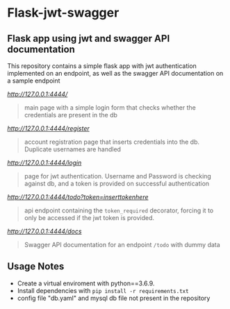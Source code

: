 # Flask-jwt-swagger
## Flask app using jwt and swagger API documentation

This repository contains a simple flask app with jwt authentication implemented on an endpoint, as well as the swagger API documentation on a sample endpoint


*http://127.0.0.1:4444/*
> main page with a simple login form that checks whether the credentials are present in the db

*http://127.0.0.1:4444/register*
> account registration page that inserts credentials into the db. Duplicate usernames are handled

*http://127.0.0.1:4444/login*
> page for jwt authentication. Username and Password is checking against db, and a token is provided on successful authentication

*http://127.0.0.1:4444/todo?token=inserttokenhere*
> api endpoint containing the `token_required` decorator, forcing it to only be accessed if the jwt token is provided.

*http://127.0.0.1:4444/docs*
> Swagger API documentation for an endpoint `/todo` with dummy data


## Usage Notes
* Create a virtual enviroment with python==3.6.9.
* Install dependencies with `pip install -r requirements.txt`
* config file "db.yaml" and mysql db file not present in the repository


